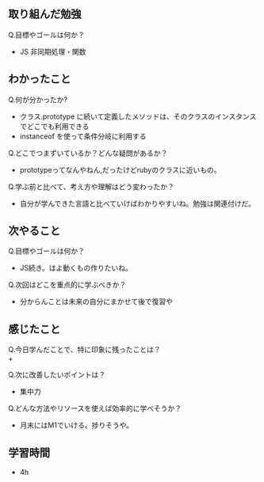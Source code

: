 
## 取り組んだ勉強
Q.目標やゴールは何か？  
+ JS 非同期処理・関数


## わかったこと
Q.何が分かったか?  
+ クラス.prototype に続いて定義したメソッドは、そのクラスのインスタンスでどこでも利用できる
+ instanceof を使って条件分岐に利用する


Q.どこでつまずいているか？どんな疑問があるか？
+ prototypeってなんやねん,だったけどrubyのクラスに近いもの。


Q.学ぶ前と比べて、考え方や理解はどう変わったか？
+ 自分が学んできた言語と比べていけばわかりやすいね。勉強は関連付けだ。


## 次やること
Q.目標やゴールは何か？  
+ JS続き。はよ動くもの作りたいね。


Q.次回はどこを重点的に学ぶべきか？  
+ 分からんことは未来の自分にまかせて後で復習や


## 感じたこと
Q.今日学んだことで、特に印象に残ったことは？  
+ 


Q.次に改善したいポイントは？  
+ 集中力

Q.どんな方法やリソースを使えば効率的に学べそうか？
+ 月末にはM1でいける。捗りそうや。


## 学習時間
+ 4h
